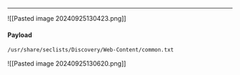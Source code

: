 ___

![[Pasted image 20240925130423.png]]

#### Payload

```bash
/usr/share/seclists/Discovery/Web-Content/common.txt
```

![[Pasted image 20240925130620.png]]

